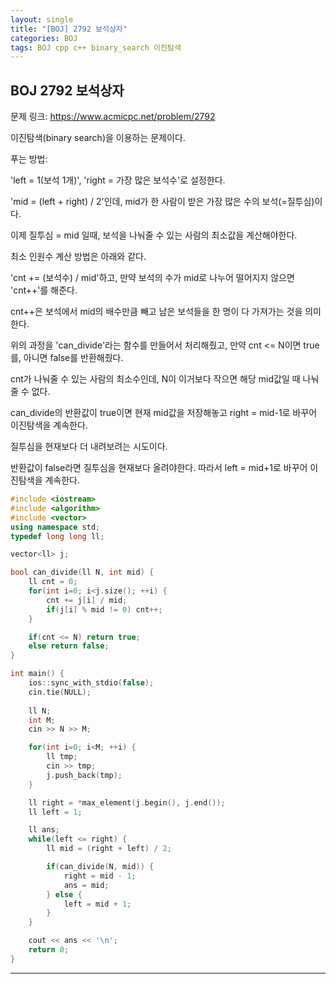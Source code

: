 ```yaml
---
layout: single
title: "[BOJ] 2792 보석상자"
categories: BOJ
tags: BOJ cpp c++ binary_search 이진탐색
---
```

## BOJ 2792 보석상자

문제 링크: https://www.acmicpc.net/problem/2792   


이진탐색(binary search)을 이용하는 문제이다.   


푸는 방법:

'left = 1(보석 1개)', 'right = 가장 많은 보석수'로 설정한다.

'mid = (left + right) / 2'인데, mid가 한 사람이 받은 가장 많은 수의 보석(=질투심)이다.

이제 질투심 = mid 일때, 보석을 나눠줄 수 있는 사람의 최소값을 계산해야한다.

최소 인원수 계산 방법은 아래와 같다.  


'cnt += (보석수) / mid'하고, 만약 보석의 수가 mid로 나누어 떨어지지 않으면 'cnt++'를 해준다.

cnt++은 보석에서 mid의 배수만큼 빼고 남은 보석들을 한 명이 다 가져가는 것을 의미한다.  


위의 과정을 'can_divide'라는 함수를 만들어서 처리해줬고, 만약 cnt <= N이면 true를, 아니면 false를 반환해줬다.

cnt가 나눠줄 수 있는 사람의 최소수인데, N이 이거보다 작으면 해당 mid값일 때 나눠줄 수 없다.

can_divide의 반환값이 true이면 현재 mid값을 저장해놓고 right = mid-1로 바꾸어 이진탐색을 계속한다.

질투심을 현재보다 더 내려보려는 시도이다.

반환값이 false라면 질투심을 현재보다 올려야한다. 따라서 left = mid+1로 바꾸어 이진탐색을 계속한다.  


```cpp
#include <iostream>
#include <algorithm>
#include <vector>
using namespace std;
typedef long long ll;

vector<ll> j;

bool can_divide(ll N, int mid) {
    ll cnt = 0;
    for(int i=0; i<j.size(); ++i) {
        cnt += j[i] / mid;
        if(j[i] % mid != 0) cnt++;
    }

    if(cnt <= N) return true;
    else return false;
}

int main() {
    ios::sync_with_stdio(false);
    cin.tie(NULL);
  
    ll N;
    int M;
    cin >> N >> M;

    for(int i=0; i<M; ++i) {
        ll tmp;
        cin >> tmp;
        j.push_back(tmp);
    }

    ll right = *max_element(j.begin(), j.end());
    ll left = 1;

    ll ans;
    while(left <= right) {
        ll mid = (right + left) / 2;

        if(can_divide(N, mid)) {
            right = mid - 1;
            ans = mid;
        } else {
            left = mid + 1;
        }
    }

    cout << ans << '\n';
    return 0;
}
```


---
